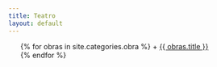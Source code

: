```yaml
---
title: Teatro
layout: default
---
```

<ul>
  {% for obras in site.categories.obra %}    
 + <a href="web_betoromero{{ obras.url }}">{{ obras.title }}</a><br>
  {% endfor %}
</ul>